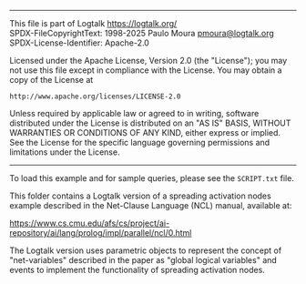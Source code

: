 ________________________________________________________________________

This file is part of Logtalk <https://logtalk.org/>  
SPDX-FileCopyrightText: 1998-2025 Paulo Moura <pmoura@logtalk.org>  
SPDX-License-Identifier: Apache-2.0

Licensed under the Apache License, Version 2.0 (the "License");
you may not use this file except in compliance with the License.
You may obtain a copy of the License at

    http://www.apache.org/licenses/LICENSE-2.0

Unless required by applicable law or agreed to in writing, software
distributed under the License is distributed on an "AS IS" BASIS,
WITHOUT WARRANTIES OR CONDITIONS OF ANY KIND, either express or implied.
See the License for the specific language governing permissions and
limitations under the License.
________________________________________________________________________


To load this example and for sample queries, please see the `SCRIPT.txt`
file.

This folder contains a Logtalk version of a spreading activation nodes
example described in the Net-Clause Language (NCL) manual, available at:

https://www.cs.cmu.edu/afs/cs/project/ai-repository/ai/lang/prolog/impl/parallel/ncl/0.html

The Logtalk version uses parametric objects to represent the concept of
"net-variables" described in the paper as "global logical variables" and
events to implement the functionality of spreading activation nodes.
